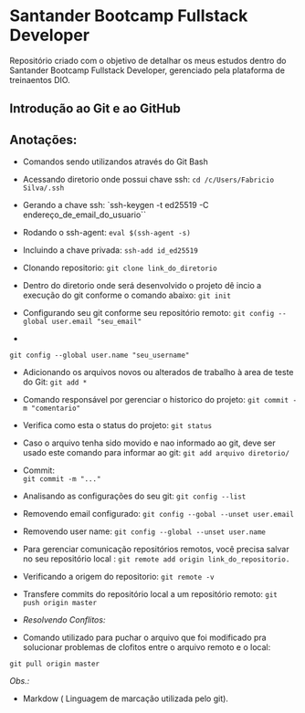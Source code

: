 # Santander Bootcamp Fullstack Developer

Repositório criado com o objetivo de detalhar os meus estudos dentro do Santander Bootcamp Fullstack Developer, gerenciado pela plataforma de treinaentos DIO.

## Introdução ao Git e ao GitHub

## Anotações:

- Comandos sendo utilizandos através do Git Bash

- Acessando diretorio onde possui chave ssh:
`cd /c/Users/Fabricio Silva/.ssh`

- Gerando a chave ssh: 
`ssh-keygen -t ed25519 -C endereço_de_email_do_usuario``

- Rodando o ssh-agent:
`eval $(ssh-agent -s)`

- Incluindo a chave privada:
`ssh-add id_ed25519`

- Clonando repositorio:
`git clone link_do_diretorio`

- Dentro do diretorio onde será desenvolvido o projeto dê incio a execução do git conforme o comando abaixo:
`git init`

- Configurando seu git conforme seu repositório remoto:
`git config --global user.email "seu_email"`
- 
`git config --global user.name "seu_username"`

- Adicionando os arquivos novos ou alterados de trabalho à area de teste do Git:
`git add *`

- Comando responsável por gerenciar o historico do projeto:
`git commit -m "comentario"`

- Verifica como esta o status do projeto:
`git status`

- Caso o arquivo tenha sido movido e nao informado ao git, deve ser usado este comando para informar ao git: 
`git add arquivo diretorio/`

- Commit:  
`git commit -m "..." `

- Analisando as configurações do seu git:
`git config --list `

- Removendo email configurado:
`git config --gobal --unset user.email `

- Removendo user name:
`git config --global --unset user.name`

- Para gerenciar comunicação repositórios remotos, você precisa salvar no seu repositório local :
`git remote add origin link_do_repositorio. `

- Verificando a origem do repositorio:
`git remote -v `

- Transfere commits do repositório local a um repositório remoto:
`git push origin master`


- *Resolvendo Conflitos:*

- Comando utilizado para puchar o arquivo que foi modificado pra solucionar problemas de clofitos entre o arquivo remoto e o local:

`git pull origin master`

*Obs.:*
- Markdow ( Linguagem de marcação utilizada pelo git).

